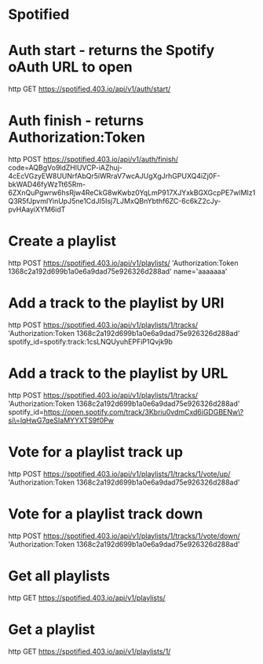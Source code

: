 Spotified
=========

# Auth start - returns the Spotify oAuth URL to open
http GET https://spotified.403.io/api/v1/auth/start/

# Auth finish - returns Authorization:Token 
http POST https://spotified.403.io/api/v1/auth/finish/ code=AQBgVo9ldZHlUVCP-iAZhuj-4cEcVGzyEW8UUNrfAbQr5iWRraV7wcAJUgXgJrhGPUXQ4iZj0F-bkWAD46fyWzTt65Rm-6ZXnQuPgwrw6hsRjw4ReCkG8wKwbz0YqLmP917XJYxkBGXGcpPE7wlMIz1Q3R5fJpvmIYinUpJ5ne1CdJI5Isj7LJMxQBnYbthf6ZC-6c6kZ2cJy-pvHAayiXYM6idT

# Create a playlist
http POST https://spotified.403.io/api/v1/playlists/ 'Authorization:Token 1368c2a192d699b1a0e6a9dad75e926326d288ad' name='aaaaaaa'

# Add a track to the playlist by URI 
http POST https://spotified.403.io/api/v1/playlists/1/tracks/ 'Authorization:Token 1368c2a192d699b1a0e6a9dad75e926326d288ad' spotify_id=spotify:track:1csLNQUyuhEPFiP1Qvjk9b

# Add a track to the playlist by URL
http POST https://spotified.403.io/api/v1/playlists/1/tracks/ 'Authorization:Token 1368c2a192d699b1a0e6a9dad75e926326d288ad' spotify_id=https://open.spotify.com/track/3Kbriu0vdmCxd6iGDGBENw\?si\=lqHwG7qeSIaMYYXTS9f0Pw

# Vote for a playlist track up
http POST https://spotified.403.io/api/v1/playlists/1/tracks/1/vote/up/ 'Authorization:Token 1368c2a192d699b1a0e6a9dad75e926326d288ad'

# Vote for a playlist track down
http POST https://spotified.403.io/api/v1/playlists/1/tracks/1/vote/down/ 'Authorization:Token 1368c2a192d699b1a0e6a9dad75e926326d288ad'

# Get all playlists
http GET https://spotified.403.io/api/v1/playlists/

# Get a playlist
http GET https://spotified.403.io/api/v1/playlists/1/
